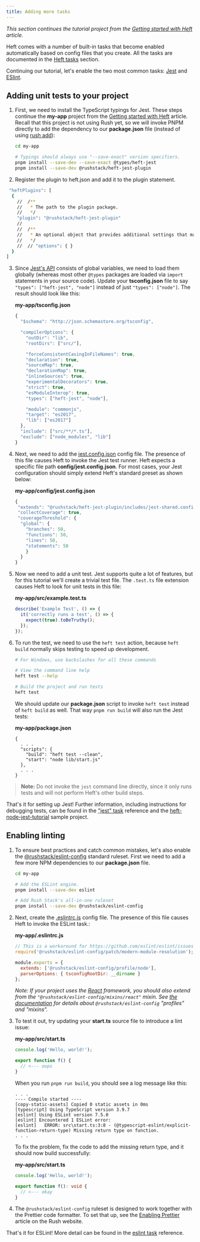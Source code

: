 ```yaml
---
title: Adding more tasks
---
```


_This section continues the tutorial project from the [Getting started with Heft](../heft_tutorials/getting_started.md) article._

Heft comes with a number of built-in tasks that become enabled automatically based on config files that you create.
All the tasks are documented in the [Heft tasks](../heft_tasks/api-extractor.md) section.

Continuing our tutorial, let's enable the two most common tasks: [Jest](../heft_tasks/jest.md)
and [ESlint](../heft_tasks/eslint.md).

## Adding unit tests to your project

1. First, we need to install the TypeScript typings for Jest. These steps continue the **my-app** project from the [Getting started with Heft](../heft_tutorials/getting_started.md) article. Recall that this project is not using Rush yet, so we will invoke PNPM directly to add the dependency to our **package.json** file (instead of using [rush add](@rushjs/pages/commands/rush_add/)):

   ```bash
   cd my-app

   # Typings should always use "--save-exact" version specifiers.
   pnpm install --save-dev --save-exact @types/heft-jest
   pnpm install --save-dev @rushstack/heft-jest-plugin
   ```
2. Register the plugin to heft.json and add it to the plugin statement.
  ```bash
   "heftPlugins": [
    {
      //  /**
      //   * The path to the plugin package.
      //   */
      "plugin": "@rushstack/heft-jest-plugin"
      //
      //  /**
      //   * An optional object that provides additional settings that may be defined by the plugin.
      //   */
      //  // "options": { }
    }
  ]
   ```

3. Since [Jest's API](https://jestjs.io/docs/en/api) consists of global variables, we need to load them globally (whereas most other `@types` packages are loaded via `import` statements in your source code). Update your **tsconfig.json** file to say `"types": ["heft-jest", "node"]` instead of just `"types": ["node"]`. The result should look like this:

   **my-app/tsconfig.json**

   ```js
   {
     "$schema": "http://json.schemastore.org/tsconfig",

     "compilerOptions": {
       "outDir": "lib",
       "rootDirs": ["src/"],

       "forceConsistentCasingInFileNames": true,
       "declaration": true,
       "sourceMap": true,
       "declarationMap": true,
       "inlineSources": true,
       "experimentalDecorators": true,
       "strict": true,
       "esModuleInterop": true,
       "types": ["heft-jest", "node"],

       "module": "commonjs",
       "target": "es2017",
       "lib": ["es2017"]
     },
     "include": ["src/**/*.ts"],
     "exclude": ["node_modules", "lib"]
   }
   ```

4. Next, we need to add the [jest.config.json](https://jestjs.io/docs/en/configuration) config file. The presence of this file causes Heft to invoke the Jest test runner. Heft expects a specific file path **config/jest.config.json**. For most cases, your Jest configuration should simply extend Heft's standard preset as shown below:

   **my-app/config/jest.config.json**

   ```js
   {
    "extends": "@rushstack/heft-jest-plugin/includes/jest-shared.config.json",
    "collectCoverage": true,
    "coverageThreshold": {
     "global": {
       "branches": 50,
       "functions": 50,
       "lines": 50,
       "statements": 50
       }
     }
   }
   ```

5. Now we need to add a unit test. Jest supports quite a lot of features, but for this tutorial we'll create a trivial test file. The `.test.ts` file extension causes Heft to look for unit tests in this file:

   **my-app/src/example.test.ts**

   ```ts
   describe('Example Test', () => {
     it('correctly runs a test', () => {
       expect(true).toBeTruthy();
     });
   });
   ```

6. To run the test, we need to use the `heft test` action, because `heft build` normally skips testing to speed up development.

   ```bash
   # For Windows, use backslashes for all these commands

   # View the command line help
   heft test --help

   # Build the project and run tests
   heft test
   ```

   We should update our **package.json** script to invoke `heft test` instead of `heft build` as well. That way `pnpm run build` will also run the Jest tests:

   **my-app/package.json**

   ```
   {
     . . .
     "scripts": {
       "build": "heft test --clean",
       "start": "node lib/start.js"
     },
     . . .
   }
   ```

> **Note:** Do not invoke the `jest` command line directly, since it only runs tests and will not perform Heft's other build steps.

That's it for setting up Jest! Further information, including instructions for debugging tests, can be found in the ["jest" task](../heft_tasks/jest.md) reference and the [heft-node-jest-tutorial](https://github.com/microsoft/rushstack-samples/tree/main/heft/heft-node-jest-tutorial) sample project.

## Enabling linting

1. To ensure best practices and catch common mistakes, let's also enable the [@rushstack/eslint-config](https://www.npmjs.com/package/@rushstack/eslint-config) standard ruleset. First we need to add a few more NPM dependencies to our **package.json** file.

   ```bash
   cd my-app

   # Add the ESLint engine.
   pnpm install --save-dev eslint

   # Add Rush Stack's all-in-one ruleset
   pnpm install --save-dev @rushstack/eslint-config
   ```

2. Next, create the [.eslintrc.js](https://eslint.org/docs/user-guide/configuring) config file. The presence of this file causes Heft to invoke the ESLint task.:

   **my-app/.eslintrc.js**

   ```js
   // This is a workaround for https://github.com/eslint/eslint/issues/3458
   require('@rushstack/eslint-config/patch/modern-module-resolution');

   module.exports = {
     extends: ['@rushstack/eslint-config/profile/node'],
     parserOptions: { tsconfigRootDir: __dirname }
   };
   ```

   _Note: If your project uses the [React](https://reactjs.org/) framework, you should also extend from the `"@rushstack/eslint-config/mixins/react"` mixin. See [the documentation](https://www.npmjs.com/package/@rushstack/eslint-config) for details about `@rushstack/eslint-config` "profiles" and "mixins"._

3. To test it out, try updating your **start.ts** source file to introduce a lint issue:

   **my-app/src/start.ts**

   ```ts
   console.log('Hello, world!');

   export function f() {
     // <--- oops
   }
   ```

   When you run `pnpm run build`, you should see a log message like this:

   ```
   . . .
   ---- Compile started ----
   [copy-static-assets] Copied 0 static assets in 0ms
   [typescript] Using TypeScript version 3.9.7
   [eslint] Using ESLint version 7.5.0
   [eslint] Encountered 1 ESLint error:
   [eslint]   ERROR: src\start.ts:3:8 - (@typescript-eslint/explicit-function-return-type) Missing return type on function.
   . . .
   ```

   To fix the problem, fix the code to add the missing return type, and it should now build successfully:

   **my-app/src/start.ts**

   ```ts
   console.log('Hello, world!');

   export function f(): void {
     // <--- okay
   }
   ```

4. The `@rushstack/eslint-config` ruleset is designed to work together with the Prettier code formatter.
   To set that up, see the [Enabling Prettier](@rushjs/pages/maintainer/enabling_prettier/) article
   on the Rush website.

That's it for ESLint! More detail can be found in the [eslint task](../heft_tasks/eslint.md) reference.
